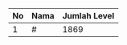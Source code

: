 | No | Nama            | Jumlah Level |
|----|-----------------|--------------|
| 1  | #    |    1869        |
